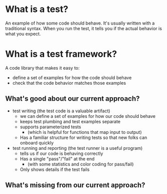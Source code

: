 # What is a test?

An example of how some code should behave. It's usually written with a traditional syntax.
When you run the test, it tells you if the actual behavior is what you expect.

# What is a test framework?

A code library that makes it easy to:

- define a set of examples for how the code should behave
- check that the code behavior matches those examples

## What's good about our current approach?

- test writing (the test code is a valuable artifact)
    - we can define a set of examples for how our code should behave
    - keeps test plumbing and test examples separate
    - supports parameterized tests
        - (which is helpful for functions that map input to output)
    - Has a familiar structure for writing tests so that new folks can onboard quickly
- test running and reporting (the test runner is a useful program)
    - tells us if our code is behaving correctly
    - Has a single "pass"/"fail" at the end
        - (with some statistics and color coding for pass/fail)
    - Only shows details if the test fails

## What's missing from our current approach?

